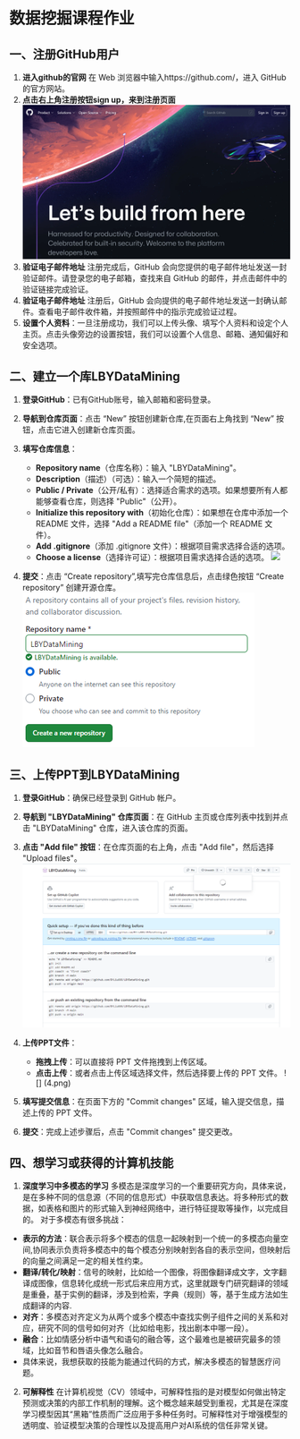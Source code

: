 # 数据挖掘课程作业

## 一、注册GitHub用户
 
1. **进入github的官网**
在 Web 浏览器中输入https://github.com/，进入 GitHub 的官方网站。
2. **点击右上角注册按钮sign up，来到注册页面**
![](1.png)
3. **验证电子邮件地址**
   注册完成后，GitHub 会向您提供的电子邮件地址发送一封验证邮件。请登录您的电子邮箱，查找来自 GitHub 的邮件，并点击邮件中的验证链接完成验证。
4. **验证电子邮件地址**
   注册后，GitHub 会向提供的电子邮件地址发送一封确认邮件。查看电子邮件收件箱，并按照邮件中的指示完成验证过程。
6. **设置个人资料**：一旦注册成功，我们可以上传头像、填写个人资料和设定个人主页。点击头像旁边的设置按钮，我们可以设置个人信息、邮箱、通知偏好和安全选项。

## 二、建立一个库LBYDataMining

1. **登录GitHub**：已有GitHub账号，输入邮箱和密码登录。

2. **导航到仓库页面**：点击 “New” 按钮创建新仓库,在页面右上角找到 “New” 按钮，点击它进入创建新仓库页面。
3. **填写仓库信息**：
   - **Repository name**（仓库名称）：输入 "LBYDataMining"。
   - **Description**（描述）（可选）：输入一个简短的描述。
   - **Public / Private**（公开/私有）：选择适合需求的选项。如果想要所有人都能够查看仓库，则选择 "Public"（公开）。
   - **Initialize this repository with**（初始化仓库）：如果想在仓库中添加一个 README 文件，选择 "Add a README file"（添加一个 README 文件）。
   - **Add .gitignore**（添加 .gitignore 文件）：根据项目需求选择合适的选项。
   - **Choose a license**（选择许可证）：根据项目需求选择合适的选项。
   ![](6.png)
4. **提交**：点击 “Create repository”,填写完仓库信息后，点击绿色按钮 “Create repository” 创建开源仓库。
![](2.png)
## 三、上传PPT到LBYDataMining

1. **登录GitHub**：确保已经登录到 GitHub 帐户。

2. **导航到 "LBYDataMining" 仓库页面**：在 GitHub 主页或仓库列表中找到并点击 "LBYDataMining" 仓库，进入该仓库的页面。

3. **点击 "Add file" 按钮**：在仓库页面的右上角，点击 "Add file"，然后选择 "Upload files"。
![](3.png)
4. **上传PPT文件**：
   - **拖拽上传**：可以直接将 PPT 文件拖拽到上传区域。
   - **点击上传**：或者点击上传区域选择文件，然后选择要上传的 PPT 文件。
![]  (4.png)
5. **填写提交信息**：在页面下方的 "Commit changes" 区域，输入提交信息，描述上传的 PPT 文件。

6. **提交**：完成上述步骤后，点击 "Commit changes" 提交更改。
## 四、想学习或获得的计算机技能
1. **深度学习中多模态的学习**
   多模态是深度学习的一个重要研究方向，具体来说，是在多种不同的信息源（不同的信息形式）中获取信息表达。将多种形式的数据，如表格和图片的形式输入到神经网络中，进行特征提取等操作，以完成目的。
对于多模态有很多挑战：
 - **表示的方法**：联合表示将多个模态的信息一起映射到一个统一的多模态向量空间,协同表示负责将多模态中的每个模态分别映射到各自的表示空间，但映射后的向量之间满足一定的相关性约束。
 - **翻译/转化/映射**：信号的映射，比如给一个图像，将图像翻译成文字，文字翻译成图像，信息转化成统一形式后来应用方式，这里就跟专门研究翻译的领域是重叠，基于实例的翻译，涉及到检索，字典（规则）等，基于生成方法如生成翻译的内容.
 - **对齐**：多模态对齐定义为从两个或多个模态中查找实例子组件之间的关系和对应，研究不同的信号如何对齐（比如给电影，找出剧本中哪一段）。
 - **融合**：比如情感分析中语气和语句的融合等，这个最难也是被研究最多的领域，比如音节和唇语头像怎么融合。
 - 具体来说，我想获取的技能为能通过代码的方式，解决多模态的智慧医疗问题。
2. **可解释性**
   在计算机视觉（CV）领域中，可解释性指的是对模型如何做出特定预测或决策的内部工作机制的理解。这个概念越来越受到重视，尤其是在深度学习模型因其“黑箱”性质而广泛应用于多种任务时。可解释性对于增强模型的透明度、验证模型决策的合理性以及提高用户对AI系统的信任非常关键。
